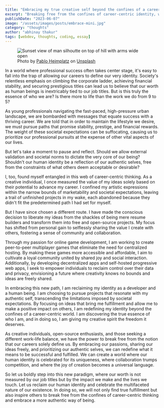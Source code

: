 ```yaml
---
title: "Embracing my true creative self beyond the confines of a career-defined identity"
excerpt: "Breaking free from the confines of career-centric identity, we can redefine the essence of our existence by embracing our authentic selves and pursuing our passions."
publishDate: "2023-06-07"
image: "/assets/images/posts/embrace-mini.jpg"
category: "thoughts"
author: "abhinay thakur"
tags: [webdev, thoughts, coding, essay]
---
```


<figure class="text-center text-xs -mx-32">
  <img src="/assets/images/posts/embrace.jpg" alt="Sunset view of man silhoutte on top of hill with arms wide open" />
  <figcaption>
  Photo by <a target="_blank" href="https://unsplash.com/@pabloheimplatz?utm_content=creditCopyText&utm_medium=referral&utm_source=unsplash">Pablo Heimplatz</a> on <a target="_blank" href="https://unsplash.com/photos/person-standing-on-hill-EAvS-4KnGrk?utm_content=creditCopyText&utm_medium=referral&utm_source=unsplash">Unsplash</a>
</figure>

<p class="first-letter:text-5xl first-letter:font-medium">
In a world where professional success often takes center stage, it's easy to fall into the trap of allowing our careers to define our very identity. Society's relentless emphasis on climbing the corporate ladder, achieving financial stability, and securing prestigious titles can lead us to believe that our worth as human beings is inextricably tied to our job titles. But is this truly the essence of who we are? Is there more to life than the work we do from 9 to 5?
</p>

As young professionals navigating the fast-paced, high-pressure urban landscape, we are bombarded with messages that equate success with a thriving career. We are told that in order to maintain the lifestyle we desire, we must pursue paths that promise stability, prestige, and financial rewards. The weight of these societal expectations can be suffocating, causing us to prioritize our professional pursuits at the expense of other vital aspects of our lives.

But let's take a moment to pause and reflect. Should we allow external validation and societal norms to dictate the very core of our being? Shouldn't our human identity be a reflection of our authentic selves, free from the constraints of what others deem acceptable or desirable?

I, too, found myself entangled in this web of career-centric thinking. As a creative individual, I once measured the value of my ideas solely based on their potential to advance my career. I confined my artistic expressions within the narrow bounds of marketability and societal expectations, leaving a trail of unfinished projects in my wake, each abandoned because they didn't fit the predetermined path I had set for myself.

But I have since chosen a different route. I have made the conscious decision to liberate my ideas from the shackles of being mere resume builders and transform them into free and open-source projects. My focus has shifted from personal gain to selflessly sharing the value I create with others, fostering a sense of community and collaboration.

Through my passion for online game development, I am working to create peer-to-peer multiplayer games that eliminate the need for centralized hosting. By making these games more accessible and affordable, I aim to cultivate a loyal community united by shared joy and social interaction. Additionally, by developing decentralized apps and self-hosted progressive web apps, I seek to empower individuals to reclaim control over their data and privacy, envisioning a future where creativity knows no bounds and ideas are freely shared.

In embracing this new path, I am reclaiming my identity as a developer and a human being. I am choosing to pursue projects that resonate with my authentic self, transcending the limitations imposed by societal expectations. By focusing on ideas that bring me fulfillment and allow me to make a positive impact on others, I am redefining my identity beyond the confines of a career-centric world. I am discovering the true essence of who I am, and in doing so, I am giving my creative spirit the freedom it deserves.

As creative individuals, open-source enthusiasts, and those seeking a different work-life balance, we have the power to break free from the notion that our careers solely define us. By embracing our passions, sharing our ideas freely, and prioritizing our authentic selves, we can redefine what it means to be successful and fulfilled. We can create a world where our human identity is celebrated for its uniqueness, where collaboration trumps competition, and where the joy of creation becomes a universal language.

So let us boldly step into this new paradigm, where our worth is not measured by our job titles but by the impact we make and the lives we touch. Let us reclaim our human identity and celebrate the multifaceted nature of our existence. In doing so, we will not only find true fulfillment but also inspire others to break free from the confines of career-centric thinking and embrace a more authentic way of being.
